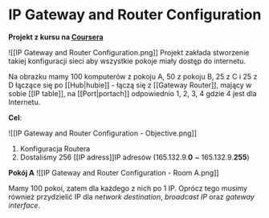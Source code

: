 # IP Gateway and Router Configuration
**Projekt z kursu na [Coursera](https://www.coursera.org/learn/tcpip)**

![[IP Gateway and Router Configuration.png]]
Projekt zakłada stworzenie takiej konfiguracji sieci aby wszystkie pokoje miały dostęp do internetu.

Na obrazku mamy 100 komputerów z pokoju A, 50 z pokoju B, 25 z C i 25 z D łączące się po [[Hub|hubie]] - łączą się z [[Gateway Router]], mający w sobie [[IP table]], na [[Port|portach]] odpowiednio 1, 2, 3, 4 gdzie 4 jest dla Internetu.  

**Cel**:

![[IP Gateway and Router Configuration - Objective.png]]
1. Konfiguracja Routera
2. Dostaliśmy 256 [[IP adress]]IP adresów (165.132.9.**0** ~ 165.132.9.**255**)

**Pokój A**
![[IP Gateway and Router Configuration - Room A.png]]

Mamy 100 pokoi, zatem dla każdego z nich po 1 IP. 
Oprócz tego musimy również przydzielić IP dla *network destination*, *broadcast IP* oraz *gateway interface*. 